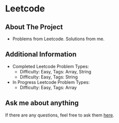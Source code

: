 # Leetcode

## About The Project
- Problems from Leetcode. Solutions from me.
## Additional Information
- Completed Leetcode Problem Types:
  - Difficulty: Easy, Tags: Array, String
  - Difficulty: Easy, Tags: String
- In Progress Leetcode Problem Types:
  - Difficulty: Easy, Tags: Array
  
## Ask me about anything
If there are any questions, feel free to ask them [here](https://github.com/ChibiKev/Leetcode/issues).
